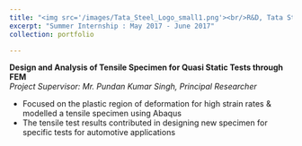 ```yaml
---
title: "<img src='/images/Tata_Steel_Logo_small1.png'><br/>R&D, Tata Steel Ltd., Jamshedpur "
excerpt: "Summer Internship : May 2017 - June 2017"
collection: portfolio

---
```

**Design and Analysis of Tensile Specimen for Quasi Static Tests through FEM**  
*Project Supervisor: Mr. Pundan Kumar Singh, Principal Researcher*
*	Focused on the plastic region of deformation for high strain rates & modelled a tensile specimen using Abaqus 
*	The tensile test results contributed in designing new specimen for specific tests for automotive applications

